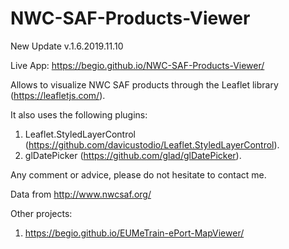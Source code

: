 # NWC-SAF-Products-Viewer

New Update v.1.6.2019.11.10

Live App: https://begio.github.io/NWC-SAF-Products-Viewer/

Allows to visualize NWC SAF products through the Leaflet library (https://leafletjs.com/).

It also uses the following plugins:
1. Leaflet.StyledLayerControl (https://github.com/davicustodio/Leaflet.StyledLayerControl).
2. glDatePicker (https://github.com/glad/glDatePicker).

Any comment or advice, please do not hesitate to contact me.

Data from http://www.nwcsaf.org/

Other projects:
1. https://begio.github.io/EUMeTrain-ePort-MapViewer/
